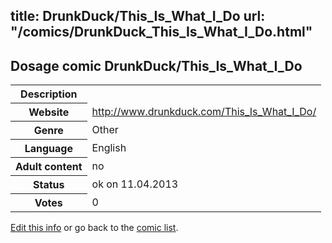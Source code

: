title: DrunkDuck/This_Is_What_I_Do
url: "/comics/DrunkDuck_This_Is_What_I_Do.html"
---
Dosage comic DrunkDuck/This_Is_What_I_Do
-----------------------------------------

<table class="comicinfo">
<tr>
<th>Description</th><td></td>
</tr>
<tr>
<th>Website</th><td><a href="http://www.drunkduck.com/This_Is_What_I_Do/">http://www.drunkduck.com/This_Is_What_I_Do/</a></td>
</tr>
<tr>
<th>Genre</th><td>Other</td>
</tr>
<tr>
<th>Language</th><td>English</td>
</tr>
<tr>
<th>Adult content</th><td>no</td>
</tr>
<tr>
<th>Status</th><td>ok on 11.04.2013</td>
</tr>
<tr>
<th>Votes</th><td>0</div></td>
</tr>
</table>

[Edit this info](/comics/DrunkDuck_This_Is_What_I_Do_edit.html) or go back to the [comic list](../comic-index.html).
